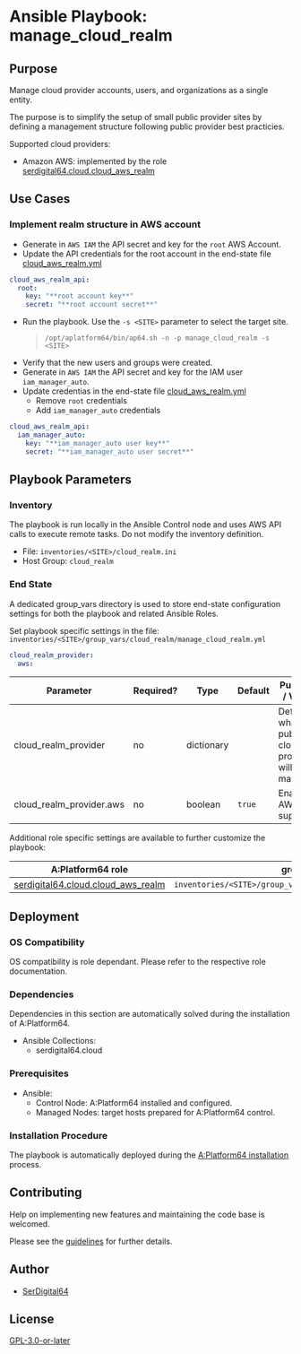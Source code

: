 # Ansible Playbook: manage_cloud_realm

## Purpose

Manage cloud provider accounts, users, and organizations as a single entity.

The purpose is to simplify the setup of small public provider sites by defining a management structure following public provider best practicies.

Supported cloud providers:

- Amazon AWS: implemented by the role [serdigital64.cloud.cloud_aws_realm](../roles/cloud_aws_realm.md)

## Use Cases

### Implement realm structure in AWS account

- Generate in `AWS IAM` the API secret and key for the `root` AWS Account.
- Update the API credentials for the root account in the end-state file [cloud_aws_realm.yml](#end-state)

```yaml
cloud_aws_realm_api:
  root:
    key: "**root account key**"
    secret: "**root account secret**"
```

- Run the playbook. Use the `-s <SITE>` parameter to select the target site.
  > `/opt/aplatform64/bin/ap64.sh -n -p manage_cloud_realm -s <SITE>`
- Verify that the new users and groups were created.
- Generate in `AWS IAM` the API secret and key for the IAM user `iam_manager_auto`.
- Update credentias in the end-state file [cloud_aws_realm.yml](#end-state)
  - Remove `root` credentials
  - Add `iam_manager_auto` credentials

```yaml
cloud_aws_realm_api:
  iam_manager_auto:
    key: "**iam_manager_auto user key**"
    secret: "**iam_manager_auto user secret**"
```

## Playbook Parameters

### Inventory

The playbook is run locally in the Ansible Control node and uses AWS API calls to execute remote tasks. Do not modify the inventory definition.

- File: `inventories/<SITE>/cloud_realm.ini`
- Host Group: `cloud_realm`

### End State

A dedicated group_vars directory is used to store end-state configuration settings for both the playbook and related Ansible Roles.

Set playbook specific settings in the file: `inventories/<SITE>/group_vars/cloud_realm/manage_cloud_realm.yml`

```yaml
cloud_realm_provider:
  aws:
```

| Parameter                | Required? | Type       | Default | Purpose / Value                                   |
| ------------------------ | --------- | ---------- | ------- | ------------------------------------------------- |
| cloud_realm_provider     | no        | dictionary |         | Define what public cloud provides will be managed |
| cloud_realm_provider.aws | no        | boolean    | `true`  | Enable AWS support                                |

Additional role specific settings are available to further customize the playbook:

| A:Platform64 role                                                                 | group_vars file                                                 |
| --------------------------------------------------------------------------------- | --------------------------------------------------------------- |
| [serdigital64.cloud.cloud_aws_realm](../roles/cloud_aws_realm.md#role-parameters) | `inventories/<SITE>/group_vars/cloud_realm/cloud_aws_realm.yml` |

## Deployment

### OS Compatibility

OS compatibility is role dependant. Please refer to the respective role documentation.

### Dependencies

Dependencies in this section are automatically solved during the installation of A:Platform64.

- Ansible Collections:
  - serdigital64.cloud

### Prerequisites

- Ansible:
  - Control Node: A:Platform64 installed and configured.
  - Managed Nodes: target hosts prepared for A:Platform64 control.

### Installation Procedure

The playbook is automatically deployed during the [A:Platform64 installation](/#installation) process.

## Contributing

Help on implementing new features and maintaining the code base is welcomed.

Please see the [guidelines](https://aplatform64.readthedocs.io/en/latest/contributing/CONTRIBUTING) for further details.

## Author

- [SerDigital64](https://serdigital64.github.io/)

## License

[GPL-3.0-or-later](https://www.gnu.org/licenses/gpl-3.0.txt)

